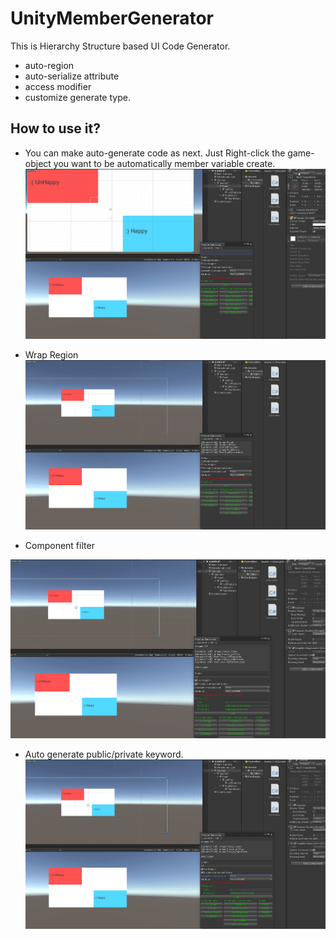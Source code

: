 # UnityMemberGenerator
  This is Hierarchy Structure based UI Code Generator.
  
  * auto-region 
  * auto-serialize attribute
  * access modifier
  * customize generate type.  
  
 ## How to use it?

* You can make auto-generate code as next.
   Just Right-click the game-object you want to be automatically member variable create. 
![Instruction-1](https://github.com/shlifedev/unity-ui-gen/blob/main/ScreenShots/01.gif)


* Wrap Region
![Instruction-1](https://github.com/shlifedev/unity-ui-gen/blob/main/ScreenShots/02.gif)


* Component filter
 
![Instruction-1](https://github.com/shlifedev/unity-ui-gen/blob/main/ScreenShots/03.gif)


* Auto generate public/private keyword. 
![Instruction-1](https://github.com/shlifedev/unity-ui-gen/blob/main/ScreenShots/04.gif)
   
  
